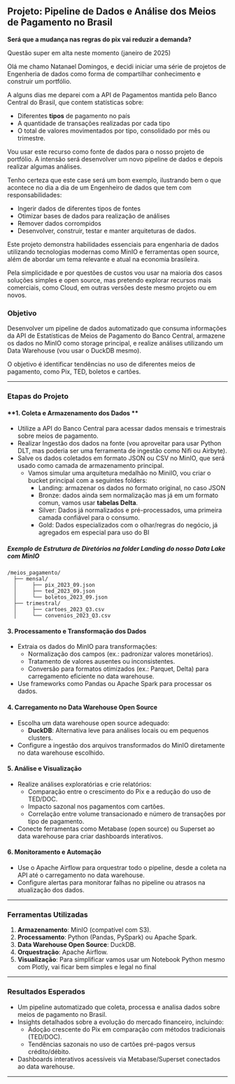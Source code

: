 ## **Projeto: Pipeline de Dados e Análise dos Meios de Pagamento no Brasil**

**Será que a mudança nas regras do pix vai reduzir a demanda?**

Questão super em alta neste momento (janeiro de 2025)

Olá me chamo Natanael Domingos, e decidi iniciar uma série de projetos de Engenheria de dados como forma de compartilhar conhecimento e construir um portfólio.

A alguns dias me deparei com a API de Pagamentos mantida pelo Banco Central do Brasil, que contem statísticas sobre:
- Diferentes **tipos** de pagamento no país
- A quantidade de transações realizadas por cada tipo
- O total de valores movimentados por tipo, consolidado por mês ou trimestre.

Vou usar este recurso como fonte de dados para o nosso projeto de portfólio. A intensão será desenvolver um novo pipeline de dados e depois realizar algumas análises. 

Tenho certeza que este case será um bom exemplo, ilustrando bem o que acontece no dia a dia de um Engenheiro de dados que tem com responsabilidades: 
  - Ingerir dados de diferentes tipos de fontes
  - Otimizar bases de dados para realização de análises
  - Remover dados corrompidos
  - Desenvolver, construir, testar e manter arquiteturas de dados. 

Este projeto demonstra habilidades essenciais para engenharia de dados utilizando tecnologias modernas como MinIO e ferramentas open source, além de abordar um tema relevante e atual na economia brasileira.

Pela simplicidade e por questões de custos vou usar na maioria dos casos soluções simples e open source, mas pretendo explorar recursos mais comerciais, como Cloud, em outras versões deste mesmo projeto ou em novos.

### **Objetivo**
Desenvolver um pipeline de dados automatizado que consuma informações da API de Estatísticas de Meios de Pagamento do Banco Central, armazene os dados no MinIO como storage principal, e realize análises utilizando um Data Warehouse (vou usar o DuckDB mesmo). 

O objetivo é identificar tendências no uso de diferentes meios de pagamento, como Pix, TED, boletos e cartões.

---

### **Etapas do Projeto**

#### **1. Coleta e Armazenamento dos Dados **
- Utilize a API do Banco Central para acessar dados mensais e trimestrais sobre meios de pagamento.
- Realizar Ingestão dos dados na fonte (vou aproveitar para usar Python DLT, mas poderia ser uma ferramenta de ingestão como Nifi ou Airbyte).
- Salve os dados coletados em formato JSON ou CSV no MinIO, que será usado como camada de armazenamento principal.
  - Vamos simular uma arquitetura medalhão no MiniIO, vou criar o bucket principal com a seguintes folders:
    - Landing: armazenar os dados no formato original, no caso JSON
    - Bronze: dados ainda sem normalização mas já em um formato comun, vamos usar **tabelas Delta**.
    - Silver: Dados já normalizados e pré-processados, uma primeira camada confiável para o consumo.
    - Gold: Dados especializados com o olhar/regras do negócio, já agregados em especial para uso do BI

##### **Exemplo de Estrutura de Diretórios na folder Landing do nosso Data Lake com MinIO**
```
/meios_pagamento/
  ├── mensal/
  │     ├── pix_2023_09.json
  │     ├── ted_2023_09.json
  │     └── boletos_2023_09.json
  ├── trimestral/
  │     ├── cartoes_2023_Q3.csv
  │     └── convenios_2023_Q3.csv
```

#### **3. Processamento e Transformação dos Dados**
- Extraia os dados do MinIO para transformações:
  - Normalização dos campos (ex.: padronizar valores monetários).
  - Tratamento de valores ausentes ou inconsistentes.
  - Conversão para formatos otimizados (ex.: Parquet, Delta) para carregamento eficiente no data warehouse.
- Use frameworks como Pandas ou Apache Spark para processar os dados.

#### **4. Carregamento no Data Warehouse Open Source**
- Escolha um data warehouse open source adequado:
  - **DuckDB**: Alternativa leve para análises locais ou em pequenos clusters.
- Configure a ingestão dos arquivos transformados do MinIO diretamente no data warehouse escolhido.

#### **5. Análise e Visualização**
- Realize análises exploratórias e crie relatórios:
  - Comparação entre o crescimento do Pix e a redução do uso de TED/DOC.
  - Impacto sazonal nos pagamentos com cartões.
  - Correlação entre volume transacionado e número de transações por tipo de pagamento.
- Conecte ferramentas como Metabase (open source) ou Superset ao data warehouse para criar dashboards interativos.

#### **6. Monitoramento e Automação**
- Use o Apache Airflow para orquestrar todo o pipeline, desde a coleta na API até o carregamento no data warehouse.
- Configure alertas para monitorar falhas no pipeline ou atrasos na atualização dos dados.

---

### **Ferramentas Utilizadas**
1. **Armazenamento**: MinIO (compatível com S3).
2. **Processamento**: Python (Pandas, PySpark) ou Apache Spark.
3. **Data Warehouse Open Source**: DuckDB.
4. **Orquestração**: Apache Airflow.
5. **Visualização**: Para simplificar vamos usar um Notebook Python mesmo com Plotly, vai ficar bem simples e legal no final

---

### **Resultados Esperados**
- Um pipeline automatizado que coleta, processa e analisa dados sobre meios de pagamento no Brasil.
- Insights detalhados sobre a evolução do mercado financeiro, incluindo:
  - Adoção crescente do Pix em comparação com métodos tradicionais (TED/DOC).
  - Tendências sazonais no uso de cartões pré-pagos versus crédito/débito.
- Dashboards interativos acessíveis via Metabase/Superset conectados ao data warehouse.

---

